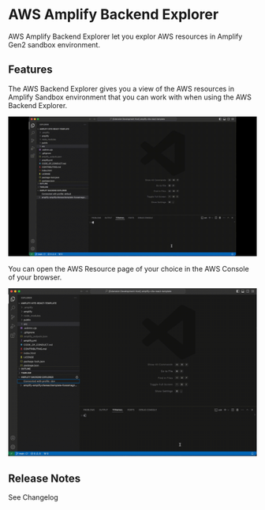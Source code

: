 # AWS Amplify Backend Explorer

AWS Amplify Backend Explorer let you explor AWS resources in Amplify Gen2 sandbox environment.

## Features

The AWS Backend Explorer gives you a view of the AWS resources in Amplify Sandbox environment that you can work with when using the AWS Backend Explorer.

![Amplify Backend Explorer](images/explorer.gif)

You can open the AWS Resource page of your choice in the AWS Console of your browser.

![Switch AWS Profile](images/switch_profile.gif)

## Release Notes

See Changelog
